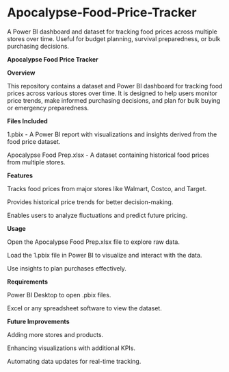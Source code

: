 # Apocalypse-Food-Price-Tracker
A Power BI dashboard and dataset for tracking food prices across multiple stores over time. Useful for budget planning, survival preparedness, or bulk purchasing decisions.

**Apocalypse Food Price Tracker**

**Overview**

This repository contains a dataset and Power BI dashboard for tracking food prices across various stores over time. It is designed to help users monitor price trends, make informed purchasing decisions, and plan for bulk buying or emergency preparedness.

**Files Included**

1.pbix - A Power BI report with visualizations and insights derived from the food price dataset.

Apocalypse Food Prep.xlsx - A dataset containing historical food prices from multiple stores.

**Features**

Tracks food prices from major stores like Walmart, Costco, and Target.

Provides historical price trends for better decision-making.

Enables users to analyze fluctuations and predict future pricing.

**Usage**

Open the Apocalypse Food Prep.xlsx file to explore raw data.

Load the 1.pbix file in Power BI to visualize and interact with the data.

Use insights to plan purchases effectively.

**Requirements**

Power BI Desktop to open .pbix files.

Excel or any spreadsheet software to view the dataset.

**Future Improvements**

Adding more stores and products.

Enhancing visualizations with additional KPIs.

Automating data updates for real-time tracking.

